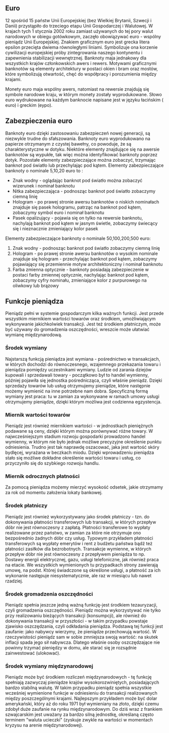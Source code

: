 ## Euro


12 spośród 15 państw Unii Europejskiej (bez Wielkiej Brytanii, Szwecji i Danii) przystąpiło do trzeciego etapu Unii Gospodarczej i Walutowej. W krajach tych 1 stycznia 2002 roku zamiast używanych do tej pory walut narodowych w obiegu gotówkowym, zaczęło obowiązywać euro - wspólny pieniądz Unii Europejskiej. Znakiem graficznym euro jest grecka litera epsilon przecięta dwiema równoległymi liniami. Symbolizuje ona korzenie cywilizacji europejskiej próby zintegrowania naszego kontynentu i zapewnienia stabilizacji wewnętrznej. Banknoty maja jednakowy dla wszystkich krajów członkowskich awers i rewers. Motywami graficznymi banknotów są elementy architektury w postaci okien i bram oraz mostów, które symbolizują otwartość, chęć do współpracy i porozumienia między krajami.

Monety euro maja wspólny awers, natomiast na rewersie znajdują się symbole narodowe kraju, w którym monety zostały wyprodukowane. Słowo euro wydrukowane na każdym banknocie napisane jest w języku łacińskim ( euro) i greckim (eypo).

## Zabezpieczenia euro
Banknoty euro dzięki zastosowaniu zabezpieczeń nowej generacji, są niezwykle trudne do sfałszowania. Banknoty euro wyprodukowano na papierze otrzymanym z czystej bawełny, co powoduje, że są charakterystyczne w dotyku. Niektóre elementy znajdujące się na awersie banknotów są wypukłe, tak więc można identyfikować banknoty poprzez dotyk. Pozostałe elementy zabezpieczające można zobaczyć, trzymając banknot pod światło lub przechylając pod kątem. Elementy zabezpieczające banknoty o nominale 5,10,20 euro to :</p>

- Znak wodny - oglądając banknot pod światło można zobaczyć wizerunek i nominał banknotu
- Nitka zabezpieczająca - podnosząc banknot pod światło zobaczymy ciemną linię
- Hologram - po prawej stronie awersu banknotów o niskich nominałach znajduje się pasek hologramu, patrząc na banknot pod kątem, zobaczymy symbol euro i nominał banknotu
- Pasek opalizujący - pojawia się on tylko na rewersie banknotu, nachylają banknot pod kątem w jasnym świetle, zobaczymy świecący się i nieznacznie zmieniający kolor pasek

Elementy zabezpieczające banknoty o nominale 50,100,200,500 euro:

1. Znak wodny - podnosząc banknot pod światło zobaczymy ciemną linię
2. Hologram - po prawej stronie awersu banknotów o wysokim nominale znajduje się hologram - przechylając banknot pod kątem, zobaczymy pojawiający się przemiennie motyw architektoniczny i nominał banknotu
3. Farba zmienna optycznie - banknoty posiadają zabezpieczenie w postaci farby zmiennej optycznie, nachylając banknot pod kątem, zobaczymy cyfry nominału, zmieniające kolor z purpurowego na oliwkowy lub brązowy

## Funkcje pieniądza

Pieniądz pełni w systemie gospodarczym kilka ważnych funkcji. Jest przede wszystkim miernikiem wartości towarów oraz środkiem, umożliwiającym wykonywanie jakichkolwiek transakcji. Jest też środkiem płatniczym, może być używany do gromadzenia oszczędności, wreszcie może ułatwiać wymianę międzynarodową.

### Środek wymiany

Najstarszą funkcją pieniądza jest wymiana - pośrednictwo w transakcjach, w których dochodzi do równoczesnego, wzajemnego przekazania towaru i pieniądza pomiędzy uczestnikami wymiany. Ludzie od zarania dziejów kupowali i sprzedawali towary - początkowo był to handel wymienny, później pojawiła się jednostka pośrednicząca, czyli właśnie pieniądz. Dzięki sprzedaży towarów lub usług otrzymujemy pieniądze, które następnie możemy wymienić na inne potrzebne nam dobra. Specyficzną formą wymiany jest praca: tu w zamian za wykonywane w ramach umowy usługi otrzymujemy pieniądze, dzięki którym możliwa jest codzienna egzystencja.

### Miernik wartości towarów

Pieniądz jest również miernikiem wartości - w jednostkach pieniężnych podawane są ceny, dzięki którym można porównywać różne towary. W najwcześniejszym stadium rozwoju gospodarki prowadzono handel wymienny, w którym nie było jednak możliwe precyzyjne określenie punktu odniesienia. Trudno jest tak naprawdę oszacować, jaka jest wartość skóry bydlęcej, wyrażana w beczkach miodu. Dzięki wprowadzeniu pieniądza stało się możliwe dokładne określenie wartości towaru i usług, co przyczyniło się do szybkiego rozwoju handlu.

### Miernik odrocznych płatności

Za pomocą pieniądza możemy mierzyć wysokość odsetek, jakie otrzymamy za rok od momentu założenia lokaty bankowej.

### Środek płatniczy

Pieniądz jest również wykorzystywany jako środek płatniczy - tzn. do dokonywania płatności transferowych lub transakcji, w których przepływ dóbr nie jest równoczesny z zapłatą. Płatności transferowe to wypłaty realizowane przez państwo, w zamian za które nie otrzymuje ono bezpośrednio żadnych dóbr czy usług. Typowym przykładem płatności transferowych są wypłaty emerytów i rent z budżetu państwa bądź też płatności zasiłków dla bezrobotnych. Transakcje wymienne, w których przepływ dóbr nie jest równoczesny z przepływem pieniądza to np. Dostawy energii elektrycznej, gazu, usługi telefoniczne, jak również praca na etacie. We wszystkich wymienionych tu przypadkach strony zawierają umowę, na podst. Której świadczone są określone usługi, a płatność za ich wykonanie następuje niesystematycznie, ale raz w miesiącu lub nawet rzadziej.

### Środek gromadzenia oszczędności

Pieniądz spełnia jeszcze jedną ważną funkcję-jest środkiem tezauryzacji, czyli gromadzenia oszczędności. Pieniądz można wykorzystywać nie tylko przy realizowaniu bieżących transakcji (konsumpcji), ale również do dokonywania transakcji w przyszłości - w takim przypadku powstaje zjawisko oszczędzania, czyli odkładania pieniądza. Podstawą tej funkcji jest zaufanie: jako nabywcy wierzymy, że pieniądze przechowują wartość. W rzeczywistości pieniądz sam w sobie zmniejsza swoją wartość: na skutek inflacji spada jego sił nabywcza. Dlatego właśnie osoby oszczędzające nie powinny trzymać pieniędzy w domu, ale starać się je rozsądnie zainwestować (ulokować).

### Środek wymiany międzynarodowej

Pieniądz może być środkiem rozliczeń międzynarodowych - tę funkcję spełniają zazwyczaj pieniądze krajów wysokorozwiniętych, posiadających bardzo stabilną walutę. W takim przypadku pieniądz spełnia wszystkie wcześniej wymienione funkcje w odniesieniu do transakcji realizowanych między poszczególnymi krajami. Najlepszym przykładem może być dolar amerykański, który aż do roku 1971 był wymieniany na złoto, dzięki czemu zdobył duże zaufanie na rynku międzynarodowym. Do dziś wraz z frankiem szwajcarskim jest uważany za bardzo silną jednostkę, określaną często terminem "waluta ucieczki" (zyskuje zwykle na wartości w momentach kryzysu na arenie międzynarodowej).



